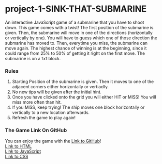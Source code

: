 # project-1-SINK-THAT-SUBMARINE
An interactive JavaScript game of a submarine that you have to shoot down. This game comes with a twist! 
The first position of the submarine is given. Then, the submarine will move in one of the directions (horizontally or vertically by one). You will have to guess which one of those direction the submarine has moved to. Then, everytime you miss, the submarine can move again. The highest chance of winning is at the beginning, since it could range from 25% to 50% of getting it right on the first move. The submarine is on a 1x1 block.




### Rules
1) Starting Position of the submarine is given. Then it moves to one of the adjacent corners either horizontally or vertiaclly. 
2) No new tips will be given after the initial hint.
3) Once you have clicked onto the grid you will either HIT or MISS! You will miss more often than hit.
3) If you MISS, keep trying! The ship moves one block horizontally or vertically to a new location afterwards.
4) Refresh the game to play again!



### The Game Link On GitHub 
You can enjoy the game with the [Link to GitHub](https://git.generalassemb.ly/LifeH/project-1-SINK-THAT-SUBMARINE)! 
<br>
[Link to HTML](project-1-SINK-THAT-SUBMARINE/index.html)
<br>
[Link to JavaScript](project-1-SINK-THAT-SUBMARINE/main.js)
<br>
[Link to CSS](project-1-SINK-THAT-SUBMARINE/style.css)
